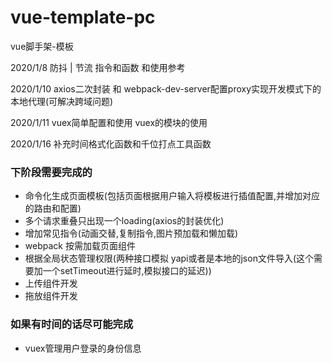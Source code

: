 # vue-template-pc
vue脚手架-模板



2020/1/8 防抖 | 节流 指令和函数 和使用参考

2020/1/10 axios二次封装 和 webpack-dev-server配置proxy实现开发模式下的本地代理(可解决跨域问题)

2020/1/11 vuex简单配置和使用 vuex的模块的使用 

2020/1/16 补充时间格式化函数和千位打点工具函数


### 下阶段需要完成的
* 命令化生成页面模板(包括页面根据用户输入将模板进行插值配置,并增加对应的路由和配置)
* 多个请求重叠只出现一个loading(axios的封装优化)
* 增加常见指令(动画交替,复制指令,图片预加载和懒加载)
* webpack 按需加载页面组件
* 根据全局状态管理权限(两种接口模拟 yapi或者是本地的json文件导入(这个需要加一个setTimeout进行延时,模拟接口的延迟))
* 上传组件开发
* 拖放组件开发



### 如果有时间的话尽可能完成
* vuex管理用户登录的身份信息
